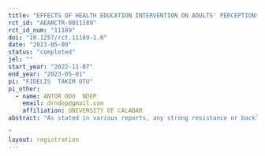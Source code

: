 ```yaml
---
title: "EFFECTS OF HEALTH EDUCATION INTERVENTION ON ADULTS' PERCEPTIONS, ATTITUDES AND SUPPORT FOR COMPREHENSIVE SEXUALITY EDUCATION PROGRAMME FOR ADOLESCENTS: A CLUSTER RANDOMIZED CONTROLLED TRIAL IN CROSS RIVER STATE, NIGERIA."
rct_id: "AEARCTR-0011189"
rct_id_num: "11189"
doi: "10.1257/rct.11189-1.0"
date: "2023-05-09"
status: "completed"
jel: ""
start_year: "2022-11-07"
end_year: "2023-05-01"
pi: "FIDELIS  TAKIM OTU"
pi_other:
  - name: ANTOR ODU  NDEP
    email: drndep@gmail.com
    affiliation: UNIVERSITY OF CALABAR
abstract: "As stated in various reports, any strong resistance or backlashed to sexuality education and condom and contraception availability programmes for adolescents in schools and communities from parents and community groups, is a real challenge that can prevent the development of policies and making of laws that will protect, maintain, and improve adolescents sexual and reproductive health. A community-based, cluster-randomized controlled trial (CRT) will be carried out to evaluate the effects of a health education intervention on adults’ knowledge, attitudes and support for comprehensive sexuality education, condom and contraceptives availability for adolescents in Cross River State, Nigeria. The study will consist of three phases:Phase 1: Pre-intervention (baseline) assessment Phase 2: health education intervention Phase 3: post-intervention assessment. The target population for this study will be all adult male and female parents or guardians, resident in Cross River State, Nigeria. The sample size for this study will be determined using the two Proportion estimation formula to be 346 ×2 = 692 for the two groups. Participants for the study will be recruited from 24 geographic clusters of approximately equal size mapped for the purpose of randomization. The clusters will be created based on geographic boundaries and population density. The twenty-four (24) selected clusters will then be randomized to intervention or control conditions of three (3) arms - intervention: mixed teaching methods (8), single teaching method (8); and control (8), through the generation of random allocation sequence using random number generated programme. The instrument that will be used to collect data for this study will be a semi-structured validated Questionnaire. Data that will be collected will be double entered in standard spreadsheets separately for the purpose of quality. Descriptive and inferential statistics of the entered data will be analyzed using Statistical Package for Social Sciences (SPSS) software, version 26.0.
"
layout: registration
---
```


